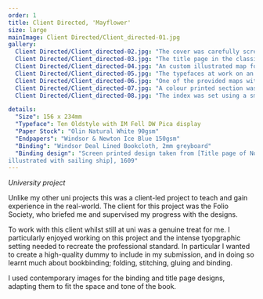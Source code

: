 ```yaml
---
order: 1
title: Client Directed, 'Mayflower'
size: large
mainImage: Client Directed/Client_directed-01.jpg
gallery:
  Client Directed/Client_directed-02.jpg: "The cover was carefully screenprinted onto the bookcloth"
  Client Directed/Client_directed-03.jpg: "The title page in the classic Folio Society style"
  Client Directed/Client_directed-04.jpg: "An custom illustrated map for each section divider"
  Client Directed/Client_directed-05.jpg: "The typefaces at work on an example spread"
  Client Directed/Client_directed-06.jpg: "One of the provided maps with altered typefaces"
  Client Directed/Client_directed-07.jpg: "A colour printed section was bound in with the text sections"
  Client Directed/Client_directed-08.jpg: "The index was set using a smaller point size accross two columns"

details:
  "Size": 156 x 234mm
  "Typeface": Ten Oldstyle with IM Fell DW Pica display
  "Paper Stock": "Olin Natural White 90gsm"
  "Endpapers": "Windsor & Newton Ice Blue 150gsm"
  "Binding": "Windsor Deal Lined Bookcloth, 2mm greyboard"
  "Binding design": "Screen printed design taken from [Title page of Nova Brittania: offering most excellent fruits by planting in Virginia,
illustrated with sailing ship], 1609" 
---
```


_University project_

Unlike my other uni projects this was a client-led project to teach and gain experience in the real-world. The client for this project was the Folio Society, who briefed me and supervised my progress with the designs.

To work with this client whilst still at uni was a genuine treat for me. I particularly enjoyed working on this project and the intense tyopgraphic setting needed to recreate the professional standard. In particular I wanted to create a high-quality dummy to include in my submission, and in doing so learnt much about bookbinding; folding, stitching, gluing and binding.

I used contemporary images for the binding and title page designs, adapting them to fit the space and tone of the book.
